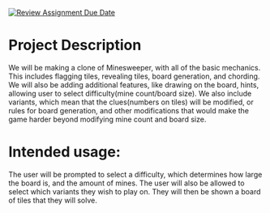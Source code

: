 [![Review Assignment Due Date](https://classroom.github.com/assets/deadline-readme-button-22041afd0340ce965d47ae6ef1cefeee28c7c493a6346c4f15d667ab976d596c.svg)](https://classroom.github.com/a/YxXKqIeT)
# Project Description

We will be making a clone of Minesweeper, with all of the basic mechanics. This includes flagging tiles, revealing tiles, board generation, and chording. We will also be adding additional features, like drawing on the board, hints, allowing user to select difficulty(mine count/board size). We also include variants, which mean that the clues(numbers on tiles) will be modified, or rules for board generation, and other modifications that would make the game harder beyond modifying mine count and board size. 

# Intended usage:

The user will be prompted to select a difficulty, which determines how large the board is, and the amount of mines. The user will also be allowed to select which variants they wish to play on. They will then be shown a board of tiles that they will solve.
  
